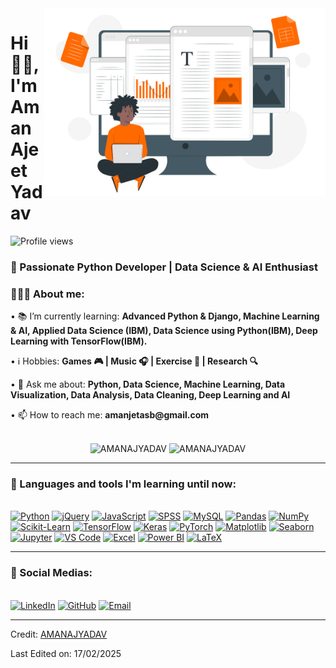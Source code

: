 
<img align="right" src="https://raw.githubusercontent.com/gabrlcj/gabrlcj/2aa161dfb942e25ec84396721837dfccc98e08f2/Illustration.svg" alt="Illustration" title="Illustration Storyset" width="450/">
<h1 align="left">Hi 👋🏽, I'm Aman Ajeet Yadav</h1>
<p><img src="https://gpvc.arturio.dev/AMANAJYADAV" alt="Profile views"></p>
<h3 align="left">🚀 Passionate Python Developer | Data Science & AI Enthusiast</h3>
<div align="left">
    <h3>👨🏽‍💻 About me:</h3>
        <p>• 📚 I’m currently learning: <b>Advanced Python & Django, Machine Learning & AI, Applied Data Science (IBM), Data Science using Python(IBM), Deep Learning with TensorFlow(IBM).</b></p>
        <p>• ℹ️ Hobbies: <b>Games 🎮 | Music 🎧 | Exercise 🏃 | Research 🔍</b></p>
        <p>• 💬 Ask me about: <b>Python, Data Science, Machine Learning, Data Visualization, Data Analysis, Data Cleaning, Deep Learning and AI</b></p>
        <p>• 📫 How to reach me: <b>amanjetasb@gmail.com</b></p>
</div><br>
<div align="center">
    <img height="155em" src="https://github-readme-stats.vercel.app/api?username=AMANAJYADAV&amp;show_icons=true&amp;theme=slateorange&amp;title_color=f34213&amp;text_color=0c0c0c&amp;icon_color=0c0c0c&amp;locale=en&amp;hide_border=true&amp;bg_color=bbb8b2" alt="AMANAJYADAV">
    <img height="155em" src="https://github-readme-stats.vercel.app/api/top-langs?username=AMANAJYADAV&amp;show_icons=true&amp;theme=slateorange&amp;title_color=f34213&amp;text_color=0c0c0c&amp;icon_color=0c0c0c&amp;layout=compact&amp;hide_border=true&amp;bg_color=bbb8b2" alt="AMANAJYADAV">
</div>
<hr>
<div>
  <h3>🧰 Languages and tools I'm learning until now:</h3><br>
     <a href="https://"><img src="https://img.shields.io/badge/Python-3776AB?style=for-the-badge&logo=python&logoColor=white" alt="Python"></a>
     <a href="#"><img src="https://img.shields.io/badge/jQuery-0769AD?style=for-the-badge&logo=jquery&logoColor=white" alt="jQuery"></a>
     <a href="https://"><img src="https://img.shields.io/badge/JavaScript-F7DF1E?style=for-the-badge&logo=javascript&logoColor=black" alt="JavaScript"></a>
     <a href="#"><img src="https://img.shields.io/badge/SPSS-0097A7?style=for-the-badge&logo=ibm&logoColor=white" alt="SPSS"></a>
     <a href="https://"><img src="https://img.shields.io/badge/MySQL-4479A1?style=for-the-badge&logo=mysql&logoColor=white" alt="MySQL"></a>
     <a href="https://"><img src="https://img.shields.io/badge/Pandas-150458?style=for-the-badge&logo=pandas&logoColor=white" alt="Pandas"></a>
     <a href="#"><img src="https://img.shields.io/badge/NumPy-013243?style=for-the-badge&logo=numpy&logoColor=white" alt="NumPy"></a>
     <a href="#"><img src="https://img.shields.io/badge/Scikit--Learn-F7931E?style=for-the-badge&logo=scikit-learn&logoColor=white" alt="Scikit-Learn"></a>
     <a href="https://www.tensorflow.org/"><img src="https://img.shields.io/badge/TensorFlow-FF6F00?style=for-the-badge&logo=tensorflow&logoColor=white" alt="TensorFlow"></a>
     <a href="https://"><img src="https://img.shields.io/badge/Keras-D00000?style=for-the-badge&logo=keras&logoColor=white" alt="Keras"></a>
     <a href="https://pytorch.org/"><img src="https://img.shields.io/badge/PyTorch-EE4C2C?style=for-the-badge&logo=pytorch&logoColor=white" alt="PyTorch"></a>
     <a href="#"><img src="https://img.shields.io/badge/Matplotlib-008080?style=for-the-badge&logo=matplotlib&logoColor=white" alt="Matplotlib"></a>
     <a href="https://"><img src="https://img.shields.io/badge/Seaborn-009688?style=for-the-badge" alt="Seaborn"></a>
     <a href="https://"><img src="https://img.shields.io/badge/Jupyter-F37626?style=for-the-badge&logo=jupyter&logoColor=white" alt="Jupyter"></a>
     <a href="#"><img src="https://img.shields.io/badge/VS_Code-007ACC?style=for-the-badge&logo=visual-studio-code&logoColor=white" alt="VS Code"></a>
     <a href="https://"><img src="https://img.shields.io/badge/Microsoft_Excel-217346?style=for-the-badge&logo=microsoft-excel&logoColor=white" alt="Excel"></a>
     <a href="https://"><img src="https://img.shields.io/badge/Power_BI-F2C811?style=for-the-badge&logo=power-bi&logoColor=black" alt="Power BI"></a>
     <a href="https://"><img src="https://img.shields.io/badge/LaTeX-008080?style=for-the-badge&logo=latex&logoColor=white" alt="LaTeX"></a>
</div>
<hr>
<div>
  <h3>📱 Social Medias:</h3><br>
    <a href="https://www.linkedin.com/in/aman-yadav-a90a2b340/" target="_blank"><img src="https://img.shields.io/badge/LinkedIn-Aman%20Ajeet%20Yadav-blue?style=for-the-badge&logo=linkedin&logoColor=white" alt="LinkedIn"></a>
    <a href="https://github.com/AMANAJYADAV" target="_blank"><img src="https://img.shields.io/badge/GitHub-AMANAJYADAV-181717?style=for-the-badge&logo=github&logoColor=white" alt="GitHub"></a>
    <a href="mailto:amanjetasb@gmail.com"><img src="https://img.shields.io/badge/Email-amanjetasb@gmail.com-D14836?style=for-the-badge&logo=gmail&logoColor=white" alt="Email"></a>
</div>
<hr>
<p>Credit: <a href="https://github.com/AMANAJYADAV">AMANAJYADAV</a></p>
<p>Last Edited on: 17/02/2025</p>
